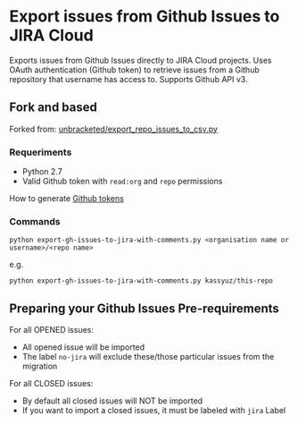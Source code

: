 # Export issues from Github Issues to JIRA Cloud

Exports issues from Github Issues directly to JIRA Cloud projects. Uses OAuth authentication (Github token) to retrieve issues from a Github repository that username has access to. Supports Github API v3.

## Fork and based
Forked from: [unbracketed/export_repo_issues_to_csv.py](https://gist.github.com/unbracketed/3380407)

### Requeriments
- Python 2.7
- Valid Github token with `read:org` and `repo` permissions

How to generate [Github tokens](https://github.com/settings/tokens)

### Commands

~~~~
python export-gh-issues-to-jira-with-comments.py <organisation name or username>/<repo name>
~~~~

e.g.

~~~~
python export-gh-issues-to-jira-with-comments.py kassyuz/this-repo
~~~~

## Preparing your Github Issues Pre-requirements

For all OPENED issues:
- All opened issue will be imported
- The label `no-jira` will exclude these/those particular issues from the migration

For all CLOSED issues:
- By default all closed issues will NOT be imported
- If you want to import a closed issues, it must be labeled with `jira` Label
